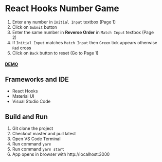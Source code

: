 # React Hooks Number Game

1. Enter any number in `Initial Input` textbox (Page 1)
2. Click on `Submit` button
3. Enter the same number in **Reverse Order** in `Match Input` textbox (Page 2)
4. If `Initial Input` matches `Match Input` then `Green` tick appears otherwise `Red` cross
5. Click on `Back` button to reset (Go to Page 1)

#### [DEMO](https://anilpatnik.github.io/number-game)

## Frameworks and IDE

- React Hooks
- Material UI
- Visual Studio Code

## Build and Run

1. Git clone the project
2. Checkout master and pull latest
3. Open VS Code Terminal
4. Run command `yarn`
5. Run command `yarn start`
6. App opens in browser with http://localhost:3000
